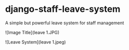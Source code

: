 # django-staff-leave-system
A simple but powerful leave system for staff management

![Image Title](leave 1.JPG)


![Leave System](leave 1.jpeg)
